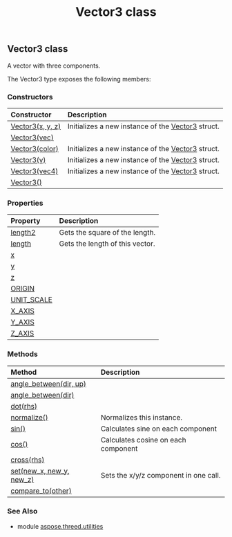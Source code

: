 ﻿---
title: Vector3 class
second_title: Aspose.3D for Python via .NET API References
description: 
type: docs
weight: 200
url: /python-net/aspose.threed.utilities/vector3/
is_root: false
---

## Vector3 class

A vector with three components.



The Vector3 type exposes the following members:

### Constructors
| Constructor | Description |
| :- | :- |
| [Vector3(x, y, z)](/3d/python-net/aspose.threed.utilities/vector3/__init__/#float-float-float) | Initializes a new instance of the [Vector3](/3d/python-net/aspose.threed.utilities/vector3) struct. |
| [Vector3(vec)](/3d/python-net/aspose.threed.utilities/vector3/__init__/#FVector3) |  |
| [Vector3(color)](/3d/python-net/aspose.threed.utilities/vector3/__init__/#System.Drawing.Color) | Initializes a new instance of the [Vector3](/3d/python-net/aspose.threed.utilities/vector3) struct. |
| [Vector3(v)](/3d/python-net/aspose.threed.utilities/vector3/__init__/#float) | Initializes a new instance of the [Vector3](/3d/python-net/aspose.threed.utilities/vector3) struct. |
| [Vector3(vec4)](/3d/python-net/aspose.threed.utilities/vector3/__init__/#Vector4) | Initializes a new instance of the [Vector3](/3d/python-net/aspose.threed.utilities/vector3) struct. |
| [Vector3()](/3d/python-net/aspose.threed.utilities/vector3/__init__/#) |  |


### Properties
| Property | Description |
| :- | :- |
| [length2](/3d/python-net/aspose.threed.utilities/vector3/length2) | Gets the square of the length. |
| [length](/3d/python-net/aspose.threed.utilities/vector3/length) | Gets the length of this vector. |
| [x](/3d/python-net/aspose.threed.utilities/vector3/x) |  |
| [y](/3d/python-net/aspose.threed.utilities/vector3/y) |  |
| [z](/3d/python-net/aspose.threed.utilities/vector3/z) |  |
| [ORIGIN](/3d/python-net/aspose.threed.utilities/vector3/ORIGIN) |  |
| [UNIT_SCALE](/3d/python-net/aspose.threed.utilities/vector3/UNIT_SCALE) |  |
| [X_AXIS](/3d/python-net/aspose.threed.utilities/vector3/X_AXIS) |  |
| [Y_AXIS](/3d/python-net/aspose.threed.utilities/vector3/Y_AXIS) |  |
| [Z_AXIS](/3d/python-net/aspose.threed.utilities/vector3/Z_AXIS) |  |


### Methods
| Method | Description |
| :- | :- |
| [angle_between(dir, up)](/3d/python-net/aspose.threed.utilities/vector3/angle_between/#Vector3-Vector3) |  |
| [angle_between(dir)](/3d/python-net/aspose.threed.utilities/vector3/angle_between/#Vector3) |  |
| [dot(rhs)](/3d/python-net/aspose.threed.utilities/vector3/dot/#Vector3) |  |
| [normalize()](/3d/python-net/aspose.threed.utilities/vector3/normalize/#) | Normalizes this instance. |
| [sin()](/3d/python-net/aspose.threed.utilities/vector3/sin/#) | Calculates sine on each component |
| [cos()](/3d/python-net/aspose.threed.utilities/vector3/cos/#) | Calculates cosine on each component |
| [cross(rhs)](/3d/python-net/aspose.threed.utilities/vector3/cross/#Vector3) |  |
| [set(new_x, new_y, new_z)](/3d/python-net/aspose.threed.utilities/vector3/set/#float-float-float) | Sets the x/y/z component in one call. |
| [compare_to(other)](/3d/python-net/aspose.threed.utilities/vector3/compare_to/#Vector3) |  |


### See Also

* module [aspose.threed.utilities](../)
